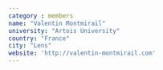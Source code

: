 ```yaml
---
category : members
name: "Valentin Montmirail" 
university: "Artois University"
country: "France"
city: "Lens"
website: 'http://valentin-montmirail.com'
---
```



